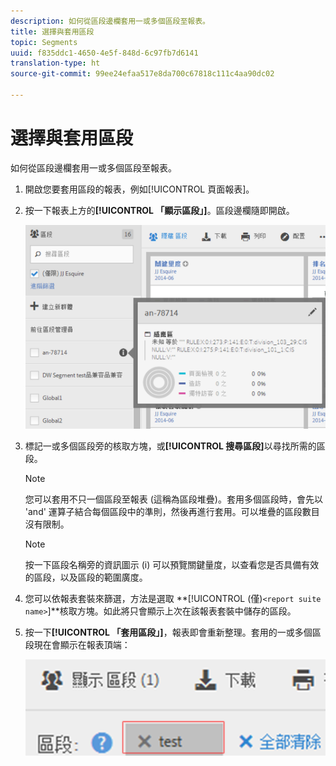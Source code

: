 ```yaml
---
description: 如何從區段邊欄套用一或多個區段至報表。
title: 選擇與套用區段
topic: Segments
uuid: f835ddc1-4650-4e5f-848d-6c97fb7d6141
translation-type: ht
source-git-commit: 99ee24efaa517e8da700c67818c111c4aa90dc02

---
```



# 選擇與套用區段

如何從區段邊欄套用一或多個區段至報表。

1. 開啟您要套用區段的報表，例如[!UICONTROL 頁面報表]。
1. 按一下報表上方的&#x200B;**[!UICONTROL 「顯示區段」]**。區段邊欄隨即開啟。

   ![](assets/segment_rail.png)

1. 標記一或多個區段旁的核取方塊，或&#x200B;**[!UICONTROL 搜尋區段]**&#x200B;以尋找所需的區段。

   >[!NOTE]
   >
   >您可以套用不只一個區段至報表 (這稱為區段堆疊)。套用多個區段時，會先以 &#39;and&#39; 運算子結合每個區段中的準則，然後再進行套用。可以堆疊的區段數目沒有限制。

   >[!NOTE]
   >
   >按一下區段名稱旁的資訊圖示 (i) 可以預覽關鍵量度，以查看您是否具備有效的區段，以及區段的範圍廣度。

1. 您可以依報表套裝來篩選，方法是選取 **[!UICONTROL (僅)`<report suite name>`]**核取方塊。如此將只會顯示上次在該報表套裝中儲存的區段。
1. 按一下&#x200B;**[!UICONTROL 「套用區段」]**，報表即會重新整理。套用的一或多個區段現在會顯示在報表頂端：

   ![](assets/applied_segments.png)
